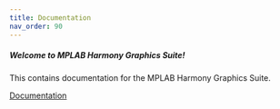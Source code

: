 ```yaml
---
title: Documentation
nav_order: 90
---
```

<html lang="en">



<head>

<link rel='stylesheet' id='compiled.css-css'  href='https://mdbootstrap.com/wp-content/themes/mdbootstrap4/css/compiled-4.17.0.min.css?ver=4.17.0' type='text/css' media='all' />

</head>

<body>

<div class="row">
  <div class="col-sm-6 mb-3 mb-md-0">
    <div class="card">
      <div class="card-body">
        <h5 class="card-title">Welcome to MPLAB Harmony Graphics Suite!</h5>
        <p class="card-text">This contains documentation for the MPLAB Harmony Graphics Suite.</p>
        <a href="https://automaate.github.io/gen2_wiki_sandbox/docs/html/" class="btn btn-primary">Documentation</a>
      </div>
    </div>
  </div>
</div>   

</body>
